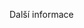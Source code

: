 <Token xmlns:xlink="http://www.w3.org/1999/xlink">Další informace</Token>

<!--HONumber=Jun16_HO4-->


